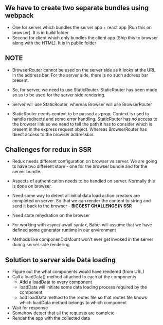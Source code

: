 ## We have to create two separate bundles using webpack
- One for server which bundles the server app + react app [Run this on browser]. It is in build folder
- Second for client which only bundles the client app [Ship this to browser along with the HTML]. It is in public folder


## NOTE
 - BrowserRouter cannot be used on the server side as it looks at the URL in the address bar. For the server side, there is no such
 address bar present.

 - So, for server, we need to use StaticRouter. StaticRouter has been made so as to be used for the server side rendering.

 - Server will use StaticRouter, whereas Browser will use BrowserRouter

 - StaticRouter needs context to be passed as prop. Context is used to handle redirects and some error handling. StaticRouter has no access to the browser link so we need to tell the path it has to consider which is present in the express request object. Whereas BrowserRouter has direct access to the browser addressbar.


## Challenges for redux in SSR
 - Redux needs different configuration on browser vs server. We are going to have two different store - one for the browser bundle and for the server bundle.
 - Aspects of authentication needs to be handled on server. Normally this is done on browser.
 - Need some way to detect all initial data load action creators are completed on server. So that we can render the content to string and send it back to the browser - **BIGGEST CHALLENGE IN SSR**
 - Need state rehydration on the browser


- For working with async/ await syntax, Babel will assume that we have defined some generator runtime in our environment

- Methods like componenDidMount won't ever get invoked in the server during server side rendering


## Solution to server side Data loading
 - Figure out the what components would have rendered (from URL)
 - Call a loadData() method attached to each of the components
    - Add a loadData to every component
    - loadData will initiate some data loading process required by the component
    - add loadData method to the routes file so that routes file knows which loadData method belongs to which component
 - Wait for response
 - Somehow detect that all the requests are complete
 - Render the app with the collected data





